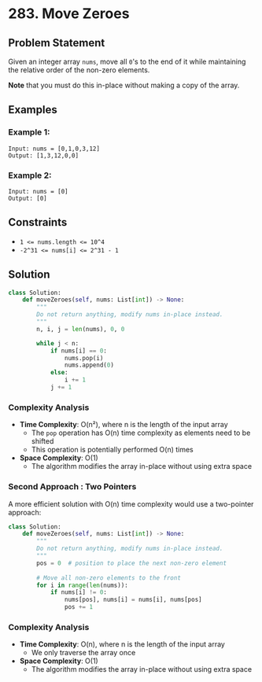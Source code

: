 # 283. Move Zeroes

## Problem Statement

Given an integer array `nums`, move all `0`'s to the end of it while maintaining the relative order of the non-zero elements.

**Note** that you must do this in-place without making a copy of the array.

## Examples

### Example 1:
```
Input: nums = [0,1,0,3,12]
Output: [1,3,12,0,0]
```

### Example 2:
```
Input: nums = [0]
Output: [0]
```

## Constraints
* `1 <= nums.length <= 10^4`
* `-2^31 <= nums[i] <= 2^31 - 1`

## Solution

```python
class Solution:
    def moveZeroes(self, nums: List[int]) -> None:
        """
        Do not return anything, modify nums in-place instead.
        """
        n, i, j = len(nums), 0, 0

        while j < n:
            if nums[i] == 0: 
                nums.pop(i)
                nums.append(0)
            else: 
                i += 1
            j += 1
```

### Complexity Analysis
- **Time Complexity**: O(n²), where n is the length of the input array
  - The `pop` operation has O(n) time complexity as elements need to be shifted
  - This operation is potentially performed O(n) times
- **Space Complexity**: O(1)
  - The algorithm modifies the array in-place without using extra space

### Second Approach : Two Pointers
A more efficient solution with O(n) time complexity would use a two-pointer approach:

```python
class Solution:
    def moveZeroes(self, nums: List[int]) -> None:
        """
        Do not return anything, modify nums in-place instead.
        """
        pos = 0  # position to place the next non-zero element
        
        # Move all non-zero elements to the front
        for i in range(len(nums)):
            if nums[i] != 0:
                nums[pos], nums[i] = nums[i], nums[pos]
                pos += 1
```

### Complexity Analysis 
- **Time Complexity**: O(n), where n is the length of the input array
  - We only traverse the array once
- **Space Complexity**: O(1)
  - The algorithm modifies the array in-place without using extra space